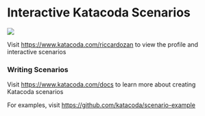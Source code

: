 # Interactive Katacoda Scenarios

[![](http://shields.katacoda.com/katacoda/riccardozan/count.svg)](https://www.katacoda.com/riccardozan "Get your profile on Katacoda.com")

Visit https://www.katacoda.com/riccardozan to view the profile and interactive scenarios

### Writing Scenarios
Visit https://www.katacoda.com/docs to learn more about creating Katacoda scenarios

For examples, visit https://github.com/katacoda/scenario-example
